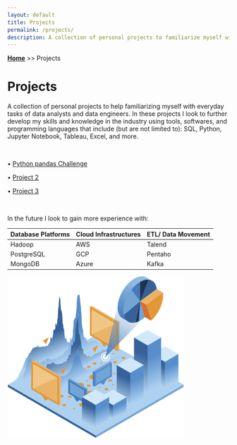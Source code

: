```yaml
---
layout: default
title: Projects
permalink: /projects/
description: A collection of personal projects to familiarize myself with everyday tasks of data analysts.
---
```

**[Home](../)** >> Projects
# Projects

A collection of personal projects to help familiarizing myself with everyday tasks of data analysts and data engineers. In these projects I look to further develop my skills and knowledge in the industry using tools, softwares, and programming languages that include (but are not limited to): SQL, Python, Jupyter Notebook, Tableau, Excel, and more.

<br>

• [Python pandas Challenge](/projects/python-pandas-challenge/)

• [Project 2](#)

• [Project 3](#)

<br>

In the future I look to gain more experience with:

<table>
  <thead>
    <tr>
      <th align="center">Database Platforms</th>
      <th align="center">Cloud Infrastructures</th>
      <th align="center">ETL/ Data Movement</th>
    </tr>
  </thead>
  <tbody>
    <tr>
      <td>Hadoop</td>
      <td>AWS</td>
      <td>Talend</td>
    </tr>
    <tr>
      <td>PostgreSQL</td>
      <td>GCP</td>
      <td>Pentaho</td>
    </tr>
    <tr>
      <td>MongoDB</td>
      <td>Azure</td>
      <td>Kafka</td>
    </tr>
  </tbody>
</table>

<img src="/projects/projects_page_image.png" alt="projects_page_image" width="400">
